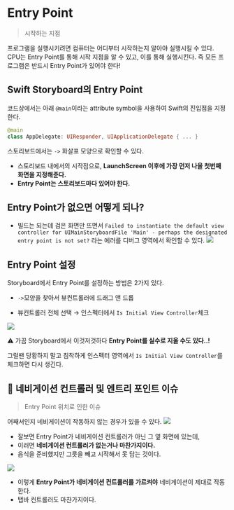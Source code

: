 # Entry Point
> 시작하는 지점

프로그램을 실행시키려면 컴퓨터는 어디부터 시작하는지 알아야 실행시킬 수 있다.
CPU는 Entry Point를 통해 시작 지점을 알 수 있고, 이를 통해 실행시킨다.
즉 모든 프로그램은 반드시 Entry Point가 있어야 한다!

## Swift Storyboard의 Entry Point

코드상에서는 아래 `@main`이라는 attribute symbol을 사용하여 Swift의 진입점을 지정한다.
```swift
@main
class AppDelegate: UIResponder, UIApplicationDelegate { ... }
```

스토리보드에서는 `->` 화살표 모양으로 확인할 수 있다.
- 스토리보드 내에서의 시작점으로, **LaunchScreen 이후에 가장 먼저 나올 첫번째 화면을 지정해준다.**
- **Entry Point는 스토리보드마다 있어야 한다.**


## Entry Point가 없으면 어떻게 되나?
- 빌드는 되는데 검은 화면만 뜨면서
`Failed to instantiate the default view controller for UIMainStoryboardFile 'Main' - perhaps the designated entry point is not set?`
라는 에러를 디버그 영역에서 확인할 수 있다.
![](https://velog.velcdn.com/images/sbkwon16/post/619325c9-abc1-4881-9528-c69e5a479c63/image.png)



## Entry Point 설정

Storyboard에서 Entry Point를 설정하는 방법은 2가지 있다.
- `->`모양을 찾아서 뷰컨트롤러에 드래그 앤 드롭

- 뷰컨트롤러 전체 선택 → 인스펙터에서 `Is Initial View Controller`체크

![](https://velog.velcdn.com/images/sbkwon16/post/94f89e2f-ceb0-4b53-a615-d5ec7b1b83b4/image.png)

⚠️ 가끔 Storyboard에서 이것저것하다 **Entry Point를 실수로 지울 수도 있다..!**

그럴땐 당황하지 말고 침착하게 인스펙터 영역에서 `Is Initial View Controller`를 체크하면 다시 생긴다.

## 🚨 네비게이션 컨트롤러 및 엔트리 포인트 이슈
> Entry Point 위치로 인한 이슈

어째서인지 네비게이션이 작동하지 않는 경우가 있을 수 있다.
![](https://velog.velcdn.com/images/sbkwon16/post/85372328-2064-4a75-bb8c-e23bdf95aa91/image.png)
- 잘보면 Entry Point가 네비게이션 컨트롤러가 아닌 그 옆 화면에 있는데,
- 이러면 **네비게이션 컨트롤러가 없는거나 마찬가지이다.**
- 음식을 준비했지만 그릇을 빼고 시작해서 못 담는 것이다.

![](https://velog.velcdn.com/images/sbkwon16/post/efa66f2d-70f5-4e58-95f9-34db668c062a/image.png)
- 이렇게 **Entry Point가 네비게이션 컨트롤러를 가르켜야** 네비게이션이 제대로 작동한다.
- 탭바 컨트롤러도 마찬가지이다.